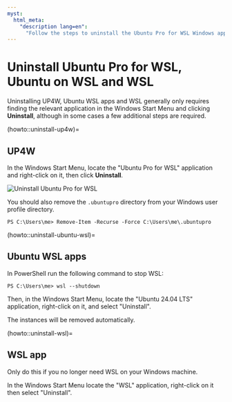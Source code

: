 ```yaml
---
myst:
  html_meta:
    "description lang=en":
      "Follow the steps to uninstall the Ubuntu Pro for WSL Windows application, Ubuntu on WSL instances and WSL itself."
---
```


# Uninstall Ubuntu Pro for WSL, Ubuntu on WSL and WSL

Uninstalling UP4W, Ubuntu WSL apps and WSL generally only requires finding
the relevant application in the Windows Start Menu and clicking **Uninstall**,
although in some cases a few additional steps are required.

(howto::uninstall-up4w)=
## UP4W

In the Windows Start Menu, locate the "Ubuntu Pro for WSL" application and right-click on it, then click **Uninstall**.

![Uninstall Ubuntu Pro for WSL](./assets/start-menu-uninstall.png)

You should also remove the `.ubuntupro` directory from your Windows user profile directory.

```text
PS C:\Users\me> Remove-Item -Recurse -Force C:\Users\me\.ubuntupro
```

(howto::uninstall-ubuntu-wsl)=
## Ubuntu WSL apps

In PowerShell run the following command to stop WSL:

```text
PS C:\Users\me> wsl --shutdown
```

Then, in the Windows Start Menu, locate the "Ubuntu 24.04 LTS" application, right-click on it, and select "Uninstall".

The instances will be removed automatically.

(howto::uninstall-wsl)=
## WSL app

Only do this if you no longer need WSL on your Windows machine.

In the Windows Start Menu locate the "WSL" application, right-click on it then select "Uninstall".
